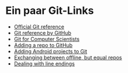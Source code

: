 Ein paar Git-Links
==================

 - [Official Git reference](https://git-scm.org/doc)
 - [Git reference by GitHub](http://gitref.org/index.html)
 - [Git for Computer Scientists](http://eagain.net/articles/git-for-computer-scientists/)
 - [Adding a repo to GitHub](https://help.github.com/articles/adding-an-existing-project-to-github-using-the-command-line/#platform-linux)
 - [Adding Android projects to Git](http://stackoverflow.com/questions/24902538/how-to-add-android-project-to-git)
 - [Exchanging between offline, but equal repos](http://stackoverflow.com/questions/5585262/site-backup-on-flash-drive-with-git)
 - [Dealing with line endings](https://help.github.com/articles/dealing-with-line-endings/)
